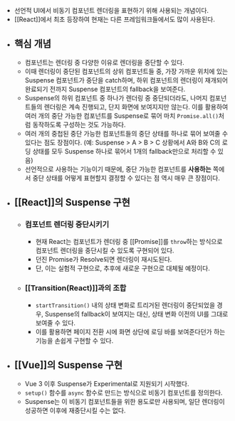 - 선언적 UI에서 비동기 컴포넌트 렌더링을 표현하기 위해 사용되는 개념이다.
- [[React]]에서 최초 등장하여 현재는 다른 프레임워크들에서도 많이 사용된다.
- ## 핵심 개념
	- 컴포넌트는 렌더링 중 다양한 이유로 렌더링을 중단할 수 있다.
	- 이때 렌더링이 중단된 컴포넌트의 상위 컴포넌트들 중, 가장 가까운 위치에 있는 Suspense 컴포넌트가 중단을 catch하며, 하위 컴포넌트의 렌더링이 재개되어 완료되기 전까지 Suspense 컴포넌트의 fallback을 보여준다.
	- Suspense의 하위 컴포넌트 중 하나가 렌더링 중 중단되더라도, 나머지 컴포넌트들의 렌더링은 계속 진행되고, 단지 화면에 보여지지만 않는다. 이를 활용하여 여러 개의 중단 가능한 컴포넌트를 Suspense로 묶어 마치 `Promise.all()`처럼 동작하도록 구성하는 것도 가능하다.
	- 여러 개의 중첩된 중단 가능한 컴포넌트들의 중단 상태를 하나로 묶어 보여줄 수 있다는 점도 장점이다. (예: Suspense > A > B > C 상황에서 A와 B와 C의 로딩 상태를 모두 Suspense 하나로 묶어서 1개의 fallback만으로 처리할 수 있음)
	- 선언적으로 사용하는 기능이기 때문에, 중단 가능한 컴포넌트를 **사용하는** 쪽에서 중단 상태를 어떻게 표현할지 결정할 수 있다는 점 역시 매우 큰 장점이다.
- ## [[React]]의 Suspense 구현
	- ### 컴포넌트 렌더링 중단시키기
		- 현재 React는 컴포넌트가 렌더링 중 [[Promise]]를 `throw`하는 방식으로 컴포넌트 렌더링을 중단시킬 수 있도록 구현되어 있다.
		- 던진 Promise가 Resolve되면 렌더링이 재시도된다.
		- 단, 이는 실험적 구현으로, 추후에 새로운 구현으로 대체될 예정이다.
	- ### [[Transition(React)]]과의 조합
		- `startTransition()` 내의 상태 변화로 트리거된 렌더링이 중단되었을 경우, Suspense의 fallback이 보여지는 대신, 상태 변화 이전의 UI를 그대로 보여줄 수 있다.
		- 이를 활용하면 페이지 전환 시에 화면 상단에 로딩 바를 보여준다던가 하는 기능을 손쉽게 구현할 수 있다.
- ## [[Vue]]의 Suspense 구현
	- Vue 3 이후 Suspense가 Experimental로 지원되기 시작했다.
	- `setup()` 함수를 `async` 함수로 만드는 방식으로 비동기 컴포넌트를 정의한다.
	- Suspense는 이 비동기 컴포넌트들을 위한 용도로만 사용되며, 일단 렌더링이 성공하면 이후에 재중단시킬 수는 없다.
